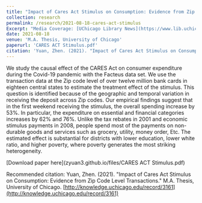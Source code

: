 ```yaml
---
title: "Impact of Cares Act Stimulus on Consumption: Evidence from Zip Code Level Transactions"
collection: research
permalink: /research/2021-08-18-cares-act-stimulus
Excerpt: "Media Coverage: [UChicago Library News](https://www.lib.uchicago.edu/about/news/raising-the-profile-of-masters-theses/)"
date: 2021-08-18
venue: 'M.A. Thesis, University of Chicago'
paperurl: 'CARES ACT Stimulus.pdf'
citation: 'Yuan, Zhen. (2021). "Impact of Cares Act Stimulus on Consumption: Evidence from Zip Code Level Transactions." M.A. Thesis, University of Chicago. [http://knowledge.uchicago.edu/record/3161](http://knowledge.uchicago.edu/record/3161)'
---
```


We study the causal effect of the CARES Act on consumer expenditure during the Covid-19 pandemic with the Facteus data set. We use the transaction data at the Zip code level of over twelve million bank cards in eighteen central states to estimate the treatment effect of the stimulus. This question is identified because of the geographic and temporal variation in receiving the deposit across Zip codes. Our empirical findings suggest that in the first weekend receiving the stimulus, the overall spending increase by 53%. In particular, the expenditure on essential and financial categories increases by 62% and 76%. Unlike the tax rebates in 2001 and economic stimulus payments in 2008, people spend most of the payments on non-durable goods and services such as grocery, utility, money order, Etc. The estimated effect is substantial for districts with lower education, lower white ratio, and higher poverty, where poverty generates the most striking heterogeneity.

[Download paper here](zyuan3.github.io/files/CARES ACT Stimulus.pdf)

Recommended citation: Yuan, Zhen. (2021). "Impact of Cares Act Stimulus on Consumption: Evidence from Zip Code Level Transactions." M.A. Thesis, University of Chicago. [http://knowledge.uchicago.edu/record/3161](http://knowledge.uchicago.edu/record/3161)
